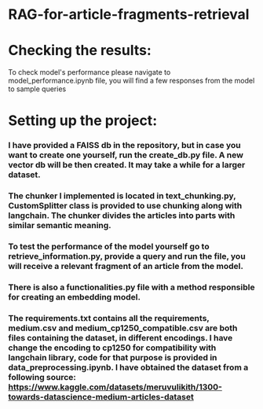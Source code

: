 # RAG-for-article-fragments-retrieval
# Checking the results:
To check model's performance please navigate to model_performance.ipynb file, you will find a few responses from the model to sample queries

# Setting up the project:
### I have provided a FAISS db in the repository, but in case you want to create one yourself, run the create_db.py file. A new vector db will be then created. It may take a while for a larger dataset.
### The chunker I implemented is located in text_chunking.py, CustomSplitter class is provided to use chunking along with langchain. The chunker divides the articles into parts with similar semantic meaning.
### To test the performance of the model yourself go to retrieve_information.py, provide a query and run the file, you will receive a relevant fragment of an article from the model.
### There is also a functionalities.py file with a method responsible for creating an embedding model.
### The requirements.txt contains all the requirements, medium.csv and medium_cp1250_compatible.csv are both files containing the dataset, in different encodings. I have change the encoding to cp1250 for compatibility with langchain library, code for that purpose is provided in data_preprocessing.ipynb. I have obtained the dataset from a following source: https://www.kaggle.com/datasets/meruvulikith/1300-towards-datascience-medium-articles-dataset
